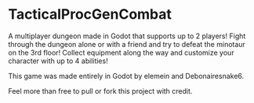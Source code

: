 # TacticalProcGenCombat
A multiplayer dungeon made in Godot that supports up to 2 players! Fight through the dungeon alone or with a friend and try to defeat the minotaur on the 3rd floor! Collect equipment along the way and customize your character with up to 4 abilities!

This game was made entirely in Godot by elemein and Debonairesnake6. 

Feel more than free to pull or fork this project with credit. 
